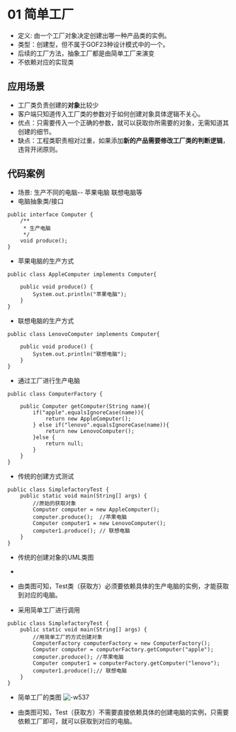 # 01 简单工厂
- 定义: 由一个工厂对象决定创建出哪一种产品类的实例。
- 类型：创建型，但不属于GOF23种设计模式中的一个。
- 后续的工厂方法，抽象工厂都是由简单工厂来演变
- 不依赖对应的实现类

## 应用场景
- 工厂类负责创建的**对象**比较少
- 客户端只知道传入工厂类的参数对于如何创建对象具体逻辑不关心。
- 优点：只需要传入一个正确的参数，就可以获取你所需要的对象，无需知道其创建的细节。
- 缺点：工程类职责相对过重，如果添加**新的产品需要修改工厂类的判断逻辑**，违背开闭原则。

## 代码案例

- 场景:   生产不同的电脑-- 苹果电脑  联想电脑等
- 电脑抽象类/接口

```
public interface Computer {
    /**
     * 生产电脑
     */
    void produce();
}
```
- 苹果电脑的生产方式

```
public class AppleComputer implements Computer{

    public void produce() {
        System.out.println("苹果电脑");
    }
}
```
- 联想电脑的生产方式

```
public class LenovoComputer implements Computer{

    public void produce() {
        System.out.println("联想电脑");
    }
}
```

- 通过工厂进行生产电脑


```
public class ComputerFactory {
    
    public Computer getComputer(String name){
        if("apple".equalsIgnoreCase(name)){
            return new AppleComputer();
        } else if("lenovo".equalsIgnoreCase(name)){
            return new LenovoComputer();
        }else {
            return null;
        }
    }
}
```

- 传统的创建方式测试

```
public class SimplefactoryTest {
    public static void main(String[] args) {
        //原始的获取对象
        Computer computer = new AppleComputer();
        computer.produce();  //苹果电脑
        Computer computer1 = new LenovoComputer();
        computer1.produce(); // 联想电脑
    }
}
```
- 传统的创建对象的UML类图 
- 

- 由类图可知，Test类（获取方）必须要依赖具体的生产电脑的实例，才能获取到对应的电脑。

- 采用简单工厂进行调用


```
public class SimplefactoryTest {
    public static void main(String[] args) {
        //用简单工厂的方式创建对象
        ComputerFactory computerFactory = new ComputerFactory();
        Computer computer = computerFactory.getComputer("apple");
        computer.produce(); //苹果电脑
        Computer computer1 = computerFactory.getComputer("lenovo");
        computer1.produce();// 联想电脑
    }
}
```
- 简单工厂的类图
![-w537](media/15702455874557/15729606099963.jpg)

- 由类图可知，Test（获取方）不需要直接依赖具体的创建电脑的实例，只需要依赖工厂即可，就可以获取到对应的电脑。







